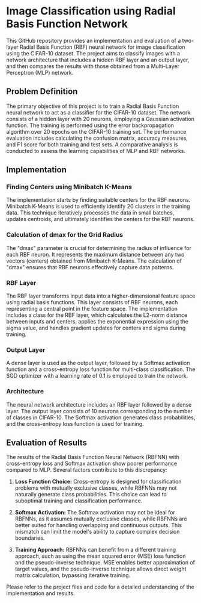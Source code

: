 # Image Classification using Radial Basis Function Network

This GitHub repository provides an implementation and evaluation of a two-layer Radial Basis Function (RBF) neural network for image classification using the CIFAR-10 dataset. The project aims to classify images with a network architecture that includes a hidden RBF layer and an output layer, and then compares the results with those obtained from a Multi-Layer Perceptron (MLP) network.

## Problem Definition

The primary objective of this project is to train a Radial Basis Function neural network to act as a classifier for the CIFAR-10 dataset. The network consists of a hidden layer with 20 neurons, employing a Gaussian activation function. The training is performed using the error backpropagation algorithm over 20 epochs on the CIFAR-10 training set. The performance evaluation includes calculating the confusion matrix, accuracy measures, and F1 score for both training and test sets. A comparative analysis is conducted to assess the learning capabilities of MLP and RBF networks.

## Implementation

### Finding Centers using Minibatch K-Means

The implementation starts by finding suitable centers for the RBF neurons. Minibatch K-Means is used to efficiently identify 20 clusters in the training data. This technique iteratively processes the data in small batches, updates centroids, and ultimately identifies the centers for the RBF neurons.

### Calculation of dmax for the Grid Radius

The "dmax" parameter is crucial for determining the radius of influence for each RBF neuron. It represents the maximum distance between any two vectors (centers) obtained from Minibatch K-Means. The calculation of "dmax" ensures that RBF neurons effectively capture data patterns.

### RBF Layer

The RBF layer transforms input data into a higher-dimensional feature space using radial basis functions. This layer consists of RBF neurons, each representing a central point in the feature space. The implementation includes a class for the RBF layer, which calculates the L2-norm distance between inputs and centers, applies the exponential expression using the sigma value, and handles gradient updates for centers and sigma during training.

### Output Layer

A dense layer is used as the output layer, followed by a Softmax activation function and a cross-entropy loss function for multi-class classification. The SGD optimizer with a learning rate of 0.1 is employed to train the network.

### Architecture

The neural network architecture includes an RBF layer followed by a dense layer. The output layer consists of 10 neurons corresponding to the number of classes in CIFAR-10. The Softmax activation generates class probabilities, and the cross-entropy loss function is used for training.

## Evaluation of Results

The results of the Radial Basis Function Neural Network (RBFNN) with cross-entropy loss and Softmax activation show poorer performance compared to MLP. Several factors contribute to this discrepancy:

1. **Loss Function Choice:** Cross-entropy is designed for classification problems with mutually exclusive classes, while RBFNNs may not naturally generate class probabilities. This choice can lead to suboptimal training and classification performance.

2. **Softmax Activation:** The Softmax activation may not be ideal for RBFNNs, as it assumes mutually exclusive classes, while RBFNNs are better suited for handling overlapping and continuous outputs. This mismatch can limit the model's ability to capture complex decision boundaries.

3. **Training Approach:** RBFNNs can benefit from a different training approach, such as using the mean squared error (MSE) loss function and the pseudo-inverse technique. MSE enables better approximation of target values, and the pseudo-inverse technique allows direct weight matrix calculation, bypassing iterative training.

Please refer to the project files and code for a detailed understanding of the implementation and results.
